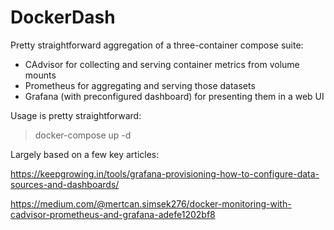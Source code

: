 DockerDash
==========

Pretty straightforward aggregation of a three-container compose suite:
* CAdvisor for collecting and serving container metrics from volume mounts
* Prometheus for aggregating and serving those datasets
* Grafana (with preconfigured dashboard) for presenting them in a web UI

Usage is pretty straightforward:

  > docker-compose up -d

Largely based on a few key articles:

  https://keepgrowing.in/tools/grafana-provisioning-how-to-configure-data-sources-and-dashboards/

  https://medium.com/@mertcan.simsek276/docker-monitoring-with-cadvisor-prometheus-and-grafana-adefe1202bf8
